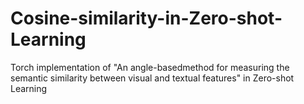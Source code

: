 # Cosine-similarity-in-Zero-shot-Learning
Torch implementation of "An angle-basedmethod for measuring the semantic similarity between visual and textual features" in Zero-shot Learning
